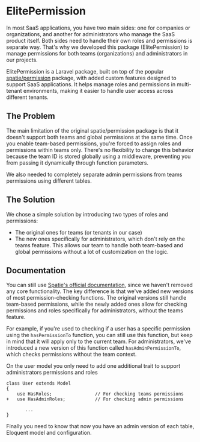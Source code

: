 # ElitePermission
In most SaaS applications, you have two main sides: one for companies or organizations, and another for administrators who manage the SaaS product itself. Both sides need to handle their own roles and permissions is separate way. That's why we developed this package (ElitePermission) to manage permissions for both teams (organizations) and administrators in our projects.

ElitePermission is a Laravel package, built on top of the popular [spatie/permission](https://github.com/spatie/laravel-permission) package, with added custom features designed to support SaaS applications. It helps manage roles and permissions in multi-tenant environments, making it easier to handle user access across different tenants. 

## The Problem
The main limitation of the original spatie/permission package is that it doesn't support both teams and global permissions at the same time. Once you enable team-based permissions, you're forced to assign roles and permissions within teams only. There's no flexibility to change this behavior because the team ID is stored globally using a middleware, preventing you from passing it dynamically through function parameters.

We also needed to completely separate admin permissions from teams permissions using different tables.

## The Solution
We chose a simple solution by introducing two types of roles and permissions: 
- The original ones for teams (or tenants in our case) 
- The new ones specifically for administrators, which don't rely on the teams feature. This allows our team to handle both team-based and global permissions without a lot of customization on the logic.

## Documentation
You can still use [Spatie's official documentation](https://spatie.be/docs/laravel-permission/v6/installation-laravel), since we haven't removed any core functionality. The key difference is that we've added new versions of most permission-checking functions. The original versions still handle team-based permissions, while the newly added ones allow for checking permissions and roles specifically for administrators, without the teams feature.

For example, if you're used to checking if a user has a specific permission using the `hasPermissionTo` function, you can still use this function, but keep in mind that it will apply only to the current team. For administrators, we've introduced a new version of this function called `hasAdminPermissionTo`, which checks permissions without the team context. 

 On the user model you only need to add one additional trait to support administrators permissions and roles
 ```
 class User extends Model
 {
	 use HasRoles;                // For checking teams permissions
+   use HasAdminRoles;           // For checking admin permissions

		...
}
```

Finally you need to know that now you have an admin version of each table, Eloquent model and configuration.
